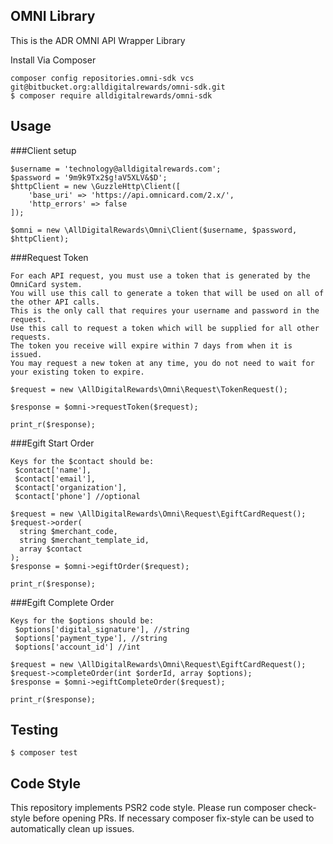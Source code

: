 ## OMNI Library
This is the ADR OMNI API Wrapper Library

Install
Via Composer

```
composer config repositories.omni-sdk vcs git@bitbucket.org:alldigitalrewards/omni-sdk.git
$ composer require alldigitalrewards/omni-sdk
```

## Usage

###Client setup
```angularjs
$username = 'technology@alldigitalrewards.com';
$password = '9m9k9Tx2$g!aV5XLV&$D';
$httpClient = new \GuzzleHttp\Client([
    'base_uri' => 'https://api.omnicard.com/2.x/',
    'http_errors' => false
]);

$omni = new \AllDigitalRewards\Omni\Client($username, $password, $httpClient);
```
###Request Token
```
For each API request, you must use a token that is generated by the OmniCard system. 
You will use this call to generate a token that will be used on all of the other API calls. 
This is the only call that requires your username and password in the request. 
Use this call to request a token which will be supplied for all other requests. 
The token you receive will expire within 7 days from when it is issued. 
You may request a new token at any time, you do not need to wait for your existing token to expire.

$request = new \AllDigitalRewards\Omni\Request\TokenRequest();

$response = $omni->requestToken($request);

print_r($response);
```

###Egift Start Order
```
Keys for the $contact should be:
 $contact['name'],
 $contact['email'],
 $contact['organization'],
 $contact['phone'] //optional

$request = new \AllDigitalRewards\Omni\Request\EgiftCardRequest();
$request->order(
  string $merchant_code,
  string $merchant_template_id,
  array $contact
);
$response = $omni->egiftOrder($request);

print_r($response);
```

###Egift Complete Order
```
Keys for the $options should be:
 $options['digital_signature'], //string
 $options['payment_type'], //string
 $options['account_id'] //int

$request = new \AllDigitalRewards\Omni\Request\EgiftCardRequest();
$request->completeOrder(int $orderId, array $options);
$response = $omni->egiftCompleteOrder($request);

print_r($response);
```

## Testing

```angular2html
$ composer test
```

## Code Style
This repository implements PSR2 code style. Please run composer check-style before opening PRs. If necessary composer fix-style can be used to automatically clean up issues.
